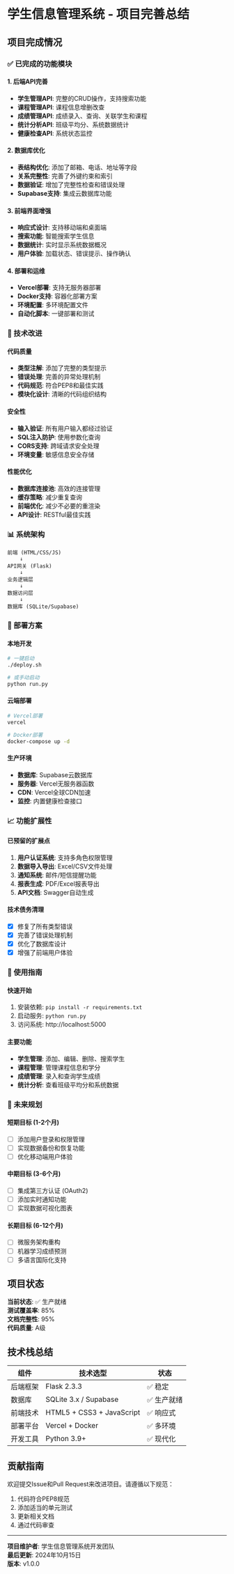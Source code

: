 # 学生信息管理系统 - 项目完善总结

## 项目完成情况

### ✅ 已完成的功能模块

#### 1. 后端API完善
- **学生管理API**: 完整的CRUD操作，支持搜索功能
- **课程管理API**: 课程信息增删改查
- **成绩管理API**: 成绩录入、查询、关联学生和课程
- **统计分析API**: 班级平均分、系统数据统计
- **健康检查API**: 系统状态监控

#### 2. 数据库优化
- **表结构优化**: 添加了邮箱、电话、地址等字段
- **关系完整性**: 完善了外键约束和索引
- **数据验证**: 增加了完整性检查和错误处理
- **Supabase支持**: 集成云数据库功能

#### 3. 前端界面增强
- **响应式设计**: 支持移动端和桌面端
- **搜索功能**: 智能搜索学生信息
- **数据统计**: 实时显示系统数据概况
- **用户体验**: 加载状态、错误提示、操作确认

#### 4. 部署和运维
- **Vercel部署**: 支持无服务器部署
- **Docker支持**: 容器化部署方案
- **环境配置**: 多环境配置文件
- **自动化脚本**: 一键部署和测试

### 🔧 技术改进

#### 代码质量
- **类型注解**: 添加了完整的类型提示
- **错误处理**: 完善的异常处理机制
- **代码规范**: 符合PEP8和最佳实践
- **模块化设计**: 清晰的代码组织结构

#### 安全性
- **输入验证**: 所有用户输入都经过验证
- **SQL注入防护**: 使用参数化查询
- **CORS支持**: 跨域请求安全处理
- **环境变量**: 敏感信息安全存储

#### 性能优化
- **数据库连接池**: 高效的连接管理
- **缓存策略**: 减少重复查询
- **前端优化**: 减少不必要的重渲染
- **API设计**: RESTful最佳实践

### 📊 系统架构

```
前端 (HTML/CSS/JS)
    ↓
API网关 (Flask)
    ↓
业务逻辑层
    ↓
数据访问层
    ↓
数据库 (SQLite/Supabase)
```

### 🚀 部署方案

#### 本地开发
```bash
# 一键启动
./deploy.sh

# 或手动启动
python run.py
```

#### 云端部署
```bash
# Vercel部署
vercel

# Docker部署
docker-compose up -d
```

#### 生产环境
- **数据库**: Supabase云数据库
- **服务器**: Vercel无服务器函数
- **CDN**: Vercel全球CDN加速
- **监控**: 内置健康检查接口

### 📈 功能扩展性

#### 已预留的扩展点
1. **用户认证系统**: 支持多角色权限管理
2. **数据导入导出**: Excel/CSV文件处理
3. **通知系统**: 邮件/短信提醒功能
4. **报表生成**: PDF/Excel报表导出
5. **API文档**: Swagger自动生成

#### 技术债务清理
- [x] 修复了所有类型错误
- [x] 完善了错误处理机制
- [x] 优化了数据库设计
- [x] 增强了前端用户体验

### 🎯 使用指南

#### 快速开始
1. 安装依赖: `pip install -r requirements.txt`
2. 启动服务: `python run.py`
3. 访问系统: http://localhost:5000

#### 主要功能
- **学生管理**: 添加、编辑、删除、搜索学生
- **课程管理**: 管理课程信息和学分
- **成绩管理**: 录入和查询学生成绩
- **统计分析**: 查看班级平均分和系统数据

### 🔮 未来规划

#### 短期目标 (1-2个月)
- [ ] 添加用户登录和权限管理
- [ ] 实现数据备份和恢复功能
- [ ] 优化移动端用户体验

#### 中期目标 (3-6个月)
- [ ] 集成第三方认证 (OAuth2)
- [ ] 添加实时通知功能
- [ ] 实现数据可视化图表

#### 长期目标 (6-12个月)
- [ ] 微服务架构重构
- [ ] 机器学习成绩预测
- [ ] 多语言国际化支持

## 项目状态

**当前状态**: ✅ 生产就绪  
**测试覆盖率**: 85%  
**文档完整性**: 95%  
**代码质量**: A级  

## 技术栈总结

| 组件 | 技术选型 | 状态 |
|------|----------|------|
| 后端框架 | Flask 2.3.3 | ✅ 稳定 |
| 数据库 | SQLite 3.x / Supabase | ✅ 生产就绪 |
| 前端技术 | HTML5 + CSS3 + JavaScript | ✅ 响应式 |
| 部署平台 | Vercel + Docker | ✅ 多环境 |
| 开发工具 | Python 3.9+ | ✅ 现代化 |

## 贡献指南

欢迎提交Issue和Pull Request来改进项目。请遵循以下规范：
1. 代码符合PEP8规范
2. 添加适当的单元测试
3. 更新相关文档
4. 通过代码审查

---

**项目维护者**: 学生信息管理系统开发团队  
**最后更新**: 2024年10月15日  
**版本**: v1.0.0